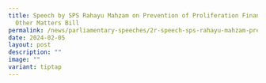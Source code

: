 ```yaml
---
title: Speech by SPS Rahayu Mahzam on Prevention of Proliferation Financing and
  Other Matters Bill
permalink: /news/parliamentary-speeches/2r-speech-sps-rahayu-mahzam-prevention-of-proliferation-financing-bill/
date: 2024-02-05
layout: post
description: ""
image: ""
variant: tiptap
---
```

